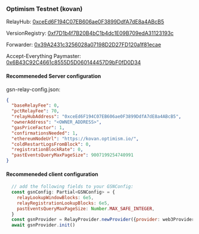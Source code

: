 ### Optimism Testnet (kovan)

RelayHub: [0xceEd6F194C07EB606ae0F3899DdfA7dE8a4ABcB5](https://kovan-optimistic.etherscan.io/address/0xceEd6F194C07EB606ae0F3899DdfA7dE8a4ABcB5)

VersionRegistry: [0xf7D1b4f7B20B4bC1b4dc1E09B709edA31123193c](https://kovan-optimistic.etherscan.io/address/0xf7D1b4f7B20B4bC1b4dc1E09B709edA31123193c)

Forwarder: [0x39A2431c3256028a07198D2D27FD120a1f81ecae](https://kovan-optimistic.etherscan.io/address/0x39A2431c3256028a07198D2D27FD120a1f81ecae)

Accept-Everything Paymaster: [0x6B43C92C4661c8555D5D060144457D9bF0fD0D34](https://kovan-optimistic.etherscan.io/address/0x6B43C92C4661c8555D5D060144457D9bF0fD0D34)

#### Recommeneded Server configuration
gsn-relay-config.json:
```json
{
  "baseRelayFee": 0,
  "pctRelayFee": 70,
  "relayHubAddress": "0xceEd6F194C07EB606ae0F3899DdfA7dE8a4ABcB5",
  "ownerAddress": "<OWNER_ADDRESS>",
  "gasPriceFactor": 1,
  "confirmationsNeeded": 1,
  "ethereumNodeUrl": "https://kovan.optimism.io/",
  "coldRestartLogsFromBlock": 0,
  "registrationBlockRate": 0,
  "pastEventsQueryMaxPageSize": 9007199254740991
}
```
#### Recommeneded client configuration
```js
  // add the following fields to your GSNConfig:
  const gsnConfig: Partial<GSNConfig> = {
    relayLookupWindowBlocks: 6e5,
    relayRegistrationLookupBlocks: 6e5,
    pastEventsQueryMaxPageSize: Number.MAX_SAFE_INTEGER,
  }
  const gsnProvider = RelayProvider.newProvider({provider: web3Provider, config: gsnConfig})
  await gsnProvider.init()
```
